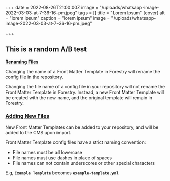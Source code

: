 +++
date = 2022-08-26T21:00:00Z
image = "/uploads/whatsapp-image-2022-03-03-at-7-36-16-pm.jpeg"
tags = []
title = "Lorem Ipsum"
[cover]
alt = "lorem ipsum"
caption = "lorem ipsum"
image = "/uploads/whatsapp-image-2022-03-03-at-7-36-16-pm.jpeg"

+++
## This is a random A/B test

[**Renaming Files**](https://forestry.io/docs/settings/config-files/#renaming-files)

Changing the name of a Front Matter Template in Forestry will rename the config file in the repository.

Changing the file name of a config file in your repository will not rename the Front Matter Template in Forestry. Instead, a new Front Matter Template will be created with the new name, and the original template will remain in Forestry.

### [**Adding New Files**](https://forestry.io/docs/settings/config-files/#adding-new-files)

New Front Matter Templates can be added to your repository, and will be added to the CMS upon import.

Front Matter Template config files have a strict naming convention:

* File names must be all lowercase
* File names must use dashes in place of spaces
* File names can not contain underscores or other special characters

E.g, **`Example Template`** becomes **`example-template.yml`**